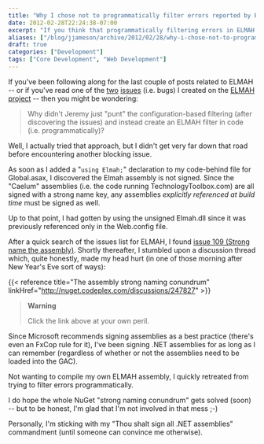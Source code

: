 ```yaml
---
title: "Why I chose not to programmatically filter errors reported by ELMAH"
date: 2012-02-28T22:24:38-07:00
excerpt: "If you think that programmatically filtering errors in ELMAH is as easy as specifying filters in Web.config, you might be in for a surprise."
aliases: ["/blog/jjameson/archive/2012/02/28/why-i-chose-not-to-programmatically-filter-errors-reported-by.aspx"]
draft: true
categories: ["Development"]
tags: ["Core Development", "Web Development"]
---
```


If you've been following along for the last couple of posts related to ELMAH -- or if you've read one of the [two](http://code.google.com/p/elmah/issues/detail?id=277) [issues](http://code.google.com/p/elmah/issues/detail?id=278) (i.e. bugs) I created on the [ELMAH project](http://code.google.com/p/elmah) -- then you might be wondering:

> Why didn't Jeremy just "punt" the configuration-based filtering (after discovering the issues) and instead create an ELMAH filter in code (i.e. programmatically)?

Well, I actually tried that approach, but I didn't get very far down that road before encountering another blocking issue.

As soon as I added a "`using Elmah;`" declaration to my code-behind file for Global.asax, I discovered the Elmah assembly is not signed. Since the "Caelum" assemblies (i.e. the code running TechnologyToolbox.com) are all signed with a strong name key, any assemblies *explicitly referenced at build time* must be signed as well.

Up to that point, I had gotten by using the unsigned Elmah.dll since it was previously referenced only in the Web.config file.

After a quick search of the issues list for ELMAH, I found [issue 109 (Strong name the assembly)](http://code.google.com/p/elmah/issues/detail?id=109). Shortly thereafter, I stumbled upon a discussion thread which, quite honestly, made my head hurt (in one of those morning after New Year's Eve sort of ways):

{{< reference title="The assembly strong naming conundrum" linkHref="http://nuget.codeplex.com/discussions/247827" >}}

> **Warning**
>
> Click the link above at your own peril.

Since Microsoft recommends signing assemblies as a best practice (there's even an FxCop rule for it), I've been signing .NET assemblies for as long as I can remember (regardless of whether or not the assemblies need to be loaded into the GAC).

Not wanting to compile my own ELMAH assembly, I quickly retreated from trying to filter errors programmatically.

I do hope the whole NuGet "strong naming conundrum" gets solved (soon) -- but to be honest, I'm glad that I'm not involved in that mess ;-)

Personally, I'm sticking with my "Thou shalt sign all .NET assemblies" commandment (until someone can convince me otherwise).


